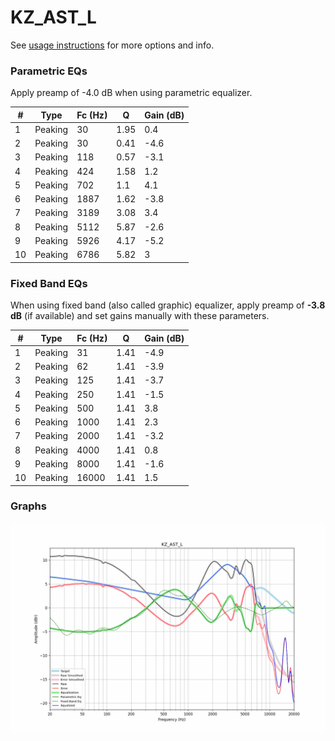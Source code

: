 # KZ_AST_L
See [usage instructions](https://github.com/jaakkopasanen/AutoEq#usage) for more options and info.

### Parametric EQs
Apply preamp of -4.0 dB when using parametric equalizer.

|   # | Type    |   Fc (Hz) |    Q |   Gain (dB) |
|-----|---------|-----------|------|-------------|
|   1 | Peaking |        30 | 1.95 |         0.4 |
|   2 | Peaking |        30 | 0.41 |        -4.6 |
|   3 | Peaking |       118 | 0.57 |        -3.1 |
|   4 | Peaking |       424 | 1.58 |         1.2 |
|   5 | Peaking |       702 | 1.1  |         4.1 |
|   6 | Peaking |      1887 | 1.62 |        -3.8 |
|   7 | Peaking |      3189 | 3.08 |         3.4 |
|   8 | Peaking |      5112 | 5.87 |        -2.6 |
|   9 | Peaking |      5926 | 4.17 |        -5.2 |
|  10 | Peaking |      6786 | 5.82 |         3   |

### Fixed Band EQs
When using fixed band (also called graphic) equalizer, apply preamp of **-3.8 dB** (if available) and set gains manually with these parameters.

|   # | Type    |   Fc (Hz) |    Q |   Gain (dB) |
|-----|---------|-----------|------|-------------|
|   1 | Peaking |        31 | 1.41 |        -4.9 |
|   2 | Peaking |        62 | 1.41 |        -3.9 |
|   3 | Peaking |       125 | 1.41 |        -3.7 |
|   4 | Peaking |       250 | 1.41 |        -1.5 |
|   5 | Peaking |       500 | 1.41 |         3.8 |
|   6 | Peaking |      1000 | 1.41 |         2.3 |
|   7 | Peaking |      2000 | 1.41 |        -3.2 |
|   8 | Peaking |      4000 | 1.41 |         0.8 |
|   9 | Peaking |      8000 | 1.41 |        -1.6 |
|  10 | Peaking |     16000 | 1.41 |         1.5 |

### Graphs
![](./KZ_AST_L.png)
